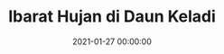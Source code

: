 ---
id_post: 18
title: "Ibarat Hujan di Daun Keladi"
slug: 'ibarat-hujan-di-daun-keladi'
date: 2021-01-27 00:00:00
description: 'IBARAT HUJAN DI DAUN KELADI, ukuran 21 X 30 Cm. Tahun 2021. Media ballpoint di atas kertas. Gambar ini merespon situasi hujan dimasa pandemi covid19 dan penomena tanaman keladi yang diburu banyak orang terutama kaum perempuan'
image: 'https://i.postimg.cc/vZsRw7Zb/daunkeladi220221.jpg'
categories: kontemporer
artist: 'Kidung Purnama'
facebook: 'kidungp'
instagram: 'kidungpurnama2012'
---